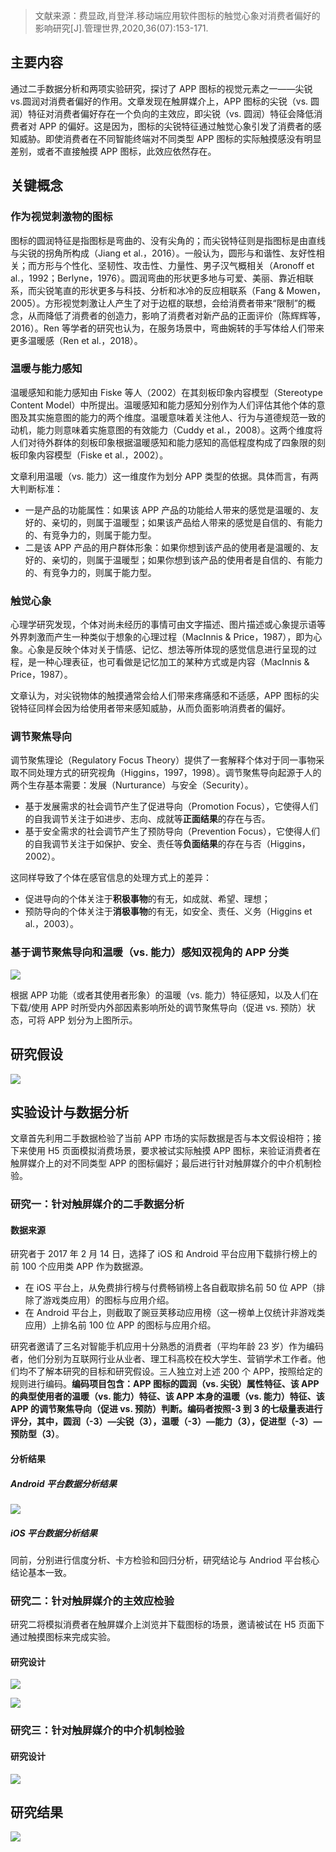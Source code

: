 > 文献来源：费显政,肖登洋.移动端应用软件图标的触觉心象对消费者偏好的影响研究[J].管理世界,2020,36(07):153-171.

## 主要内容

通过二手数据分析和两项实验研究，探讨了 APP 图标的视觉元素之一——尖锐 vs.圆润对消费者偏好的作用。文章发现在触屏媒介上，APP 图标的尖锐（vs. 圆润）特征对消费者偏好存在一个负向的主效应，即尖锐（vs. 圆润）特征会降低消费者对 APP 的偏好。这是因为，图标的尖锐特征通过触觉心象引发了消费者的感知威胁。即使消费者在不同智能终端对不同类型 APP 图标的实际触摸感没有明显差别，或者不直接触摸 APP 图标，此效应依然存在。

## 关键概念

### 作为视觉刺激物的图标

图标的圆润特征是指图标是弯曲的、没有尖角的；而尖锐特征则是指图标是由直线与尖锐的拐角所构成（Jiang et al.，2016）。一般认为，圆形与和谐性、友好性相关；而方形与个性化、坚韧性、攻击性、力量性、男子汉气概相关（Aronoff et al.，1992；Berlyne，1976）。圆润弯曲的形状更多地与可爱、美丽、靠近相联系，而尖锐笔直的形状更多与科技、分析和冰冷的反应相联系（Fang & Mowen，2005）。方形视觉刺激让人产生了对于边框的联想，会给消费者带来“限制”的概念，从而降低了消费者的创造力，影响了消费者对新产品的正面评价（陈辉辉等，2016）。Ren 等学者的研究也认为，在服务场景中，弯曲婉转的手写体给人们带来更多温暖感（Ren et al.，2018）。

### 温暖与能力感知

温暖感知和能力感知由 Fiske 等人（2002）在其刻板印象内容模型（Stereotype Content Model）中所提出。温暖感知和能力感知分别作为人们评估其他个体的意图及其实施意图的能力的两个维度。温暖意味着关注他人、行为与道德规范一致的动机，能力则意味着实施意图的有效能力（Cuddy et al.，2008）。这两个维度将人们对待外群体的刻板印象根据温暖感知和能力感知的高低程度构成了四象限的刻板印象内容模型（Fiske et al.，2002）。

文章利用温暖（vs. 能力）这一维度作为划分 APP 类型的依据。具体而言，有两大判断标准：

- 一是产品的功能属性：如果该 APP 产品的功能给人带来的感觉是温暖的、友好的、亲切的，则属于温暖型；如果该产品给人带来的感觉是自信的、有能力的、有竞争力的，则属于能力型。
- 二是该 APP 产品的用户群体形象：如果你想到该产品的使用者是温暖的、友好的、亲切的，则属于温暖型；如果你想到该产品的使用者是自信的、有能力的、有竞争力的，则属于能力型。

### 触觉心象

心理学研究发现，个体对尚未经历的事情可由文字描述、图片描述或心象提示语等外界刺激而产生一种类似于想象的心理过程（MacInnis & Price，1987），即为心象。心象是反映个体对关于情感、记忆、想法等所体现的感觉信息进行呈现的过程，是一种心理表征，也可看做是记忆加工的某种方式或是内容（MacInnis & Price，1987）。

文章认为，对尖锐物体的触摸通常会给人们带来疼痛感和不适感，APP 图标的尖锐特征同样会因为给使用者带来感知威胁，从而负面影响消费者的偏好。

### 调节聚焦导向

调节聚焦理论（Regulatory Focus Theory）提供了一套解释个体对于同一事物采取不同处理方式的研究视角（Higgins，1997，1998）。调节聚焦导向起源于人的两个生存基本需要：发展（Nurturance）与安全（Security）。

- 基于发展需求的社会调节产生了促进导向（Promotion Focus），它使得人们的自我调节关注于如进步、志向、成就等**正面结果**的存在与否。
- 基于安全需求的社会调节产生了预防导向（Prevention Focus），它使得人们的自我调节关注于如保护、安全、责任等**负面结果**的存在与否（Higgins，2002）。

这同样导致了个体在感官信息的处理方式上的差异：

- 促进导向的个体关注于**积极事物**的有无，如成就、希望、理想；
- 预防导向的个体关注于**消极事物**的有无，如安全、责任、义务（Higgins et al.，2003）。

### 基于调节聚焦导向和温暖（vs. 能力）感知双视角的 APP 分类

![](.\images\1.png)

根据 APP 功能（或者其使用者形象）的温暖（vs. 能力）特征感知，以及人们在下载/使用 APP 时所受内外部因素影响所处的调节聚焦导向（促进 vs. 预防）状态，可将 APP 划分为上图所示。

## 研究假设

![](./images/2.png)

## 实验设计与数据分析

文章首先利用二手数据检验了当前 APP 市场的实际数据是否与本文假设相符；接下来使用 H5 页面模拟消费场景，要求被试实际触摸 APP 图标，来验证消费者在触屏媒介上的对不同类型 APP 的图标偏好；最后进行针对触屏媒介的中介机制检验。

### 研究一：针对触屏媒介的二手数据分析

#### 数据来源

研究者于 2017 年 2 月 14 日，选择了 iOS 和 Android 平台应用下载排行榜上的前 100 个应用类 APP 作为数据源。

- 在 iOS 平台上，从免费排行榜与付费畅销榜上各自截取排名前 50 位 APP（排除了游戏类应用）的图标与应用介绍。
- 在 Android 平台上，则截取了豌豆荚移动应用榜（这一榜单上仅统计非游戏类应用）上排名前 100 位 APP 的图标与应用介绍。

研究者邀请了三名对智能手机应用十分熟悉的消费者（平均年龄 23 岁）作为编码者，他们分别为互联网行业从业者、理工科高校在校大学生、营销学术工作者。他们均不了解本研究的目标和研究假设。三人独立对上述 200 个 APP，按照给定的规则进行编码。**编码项目包含：APP 图标的圆润（vs. 尖锐）属性特征、该 APP 的典型使用者的温暖（vs. 能力）特征、该 APP 本身的温暖（vs. 能力）特征、该 APP 的调节聚焦导向（促进 vs. 预防）判断。编码者按照-3 到 3 的七级量表进行评分，其中，圆润（-3）—尖锐（3），温暖（-3）—能力（3），促进型（-3）—预防型（3）**。

#### 分析结果

##### Android 平台数据分析结果

![](./images/3.png)

##### iOS 平台数据分析结果

同前，分别进行信度分析、卡方检验和回归分析，研究结论与 Andriod 平台核心结论基本一致。

### 研究二：针对触屏媒介的主效应检验

研究二将模拟消费者在触屏媒介上浏览并下载图标的场景，邀请被试在 H5 页面下通过触摸图标来完成实验。

#### 研究设计

![](./images/6.png)

![](./images/6_2.png)

### 研究三：针对触屏媒介的中介机制检验

#### 研究设计

![](./images/7.png)

## 研究结果

![](./images/8.png)